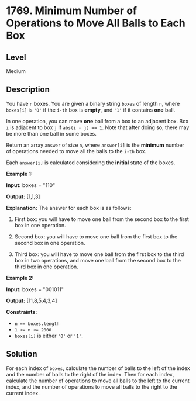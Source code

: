 # 1769. Minimum Number of Operations to Move All Balls to Each Box
## Level
Medium

## Description
You have `n` boxes. You are given a binary string `boxes` of length `n`, where `boxes[i]` is `'0'` if the `i-th` box is **empty**, and `'1'` if it contains **one** ball.

In one operation, you can move **one** ball from a box to an adjacent box. Box `i` is adjacent to box `j` if `abs(i - j) == 1`. Note that after doing so, there may be more than one ball in some boxes.

Return an array `answer` of size `n`, where `answer[i]` is the **minimum** number of operations needed to move all the balls to the `i-th` box.

Each `answer[i]` is calculated considering the **initial** state of the boxes.

**Example 1:**

**Input:** boxes = "110"

**Output:** [1,1,3]

**Explanation:** The answer for each box is as follows:

1) First box: you will have to move one ball from the second box to the first box in one operation.

2) Second box: you will have to move one ball from the first box to the second box in one operation.

3) Third box: you will have to move one ball from the first box to the third box in two operations, and move one ball from the second box to the third box in one operation.

**Example 2:**

**Input:** boxes = "001011"

**Output:** [11,8,5,4,3,4]

**Constraints:**

* `n == boxes.length`
* `1 <= n <= 2000`
* `boxes[i]` is either `'0'` or `'1'`.

## Solution
For each index of `boxes`, calculate the number of balls to the left of the index and the number of balls to the right of the index. Then for each index, calculate the number of operations to move all balls to the left to the current index, and the number of operations to move all balls to the right to the current index.
